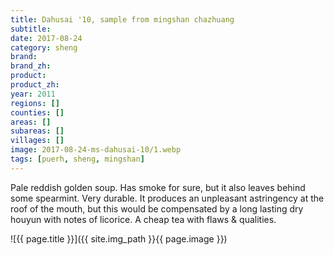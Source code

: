 ```yaml
---
title: Dahusai '10, sample from mingshan chazhuang
subtitle: 
date: 2017-08-24
category: sheng
brand: 
brand_zh: 
product: 
product_zh: 
year: 2011
regions: []
counties: []
areas: []
subareas: []
villages: []
image: 2017-08-24-ms-dahusai-10/1.webp
tags: [puerh, sheng, mingshan]
---
```

Pale reddish golden soup. Has smoke for sure, but it also leaves behind some spearmint. Very durable. It produces an unpleasant astringency at the roof of the mouth, but this would be compensated by a long lasting dry houyun with notes of licorice. A cheap tea with flaws & qualities.

![{{ page.title }}]({{ site.img_path }}{{ page.image }})